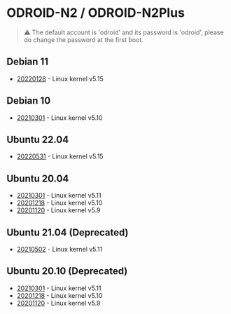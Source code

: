 # ODROID-N2 / ODROID-N2Plus

>:warning: The default account is 'odroid' and its password is 'odroid', please do change
the password at the first boot.

## Debian 11
* [20220128](https://bit.ly/33VQaKB) - Linux kernel v5.15

## Debian 10
* [20210301](https://bit.ly/3kzbWaR) - Linux kernel v5.10

## Ubuntu 22.04
* [20220531](https://bit.ly/3lYFvnP) - Linux kernel v5.15

## Ubuntu 20.04
* [20210301](https://bit.ly/3e2wFTr) - Linux kernel v5.11
* [20201218](https://bit.ly/34nVrHW) - Linux kernel v5.10
* [20201120](https://bit.ly/3nGq3LL) - Linux kernel v5.9

## Ubuntu 21.04 (Deprecated)
* [20210502](https://bit.ly/3h8AEiT) - Linux kernel v5.11

## Ubuntu 20.10 (Deprecated)
* [20210301](https://bit.ly/3kyO1rZ) - Linux kernel v5.11
* [20201218](https://bit.ly/3ancXzS) - Linux kernel v5.10
* [20201120](https://bit.ly/3ff4DTa) - Linux kernel v5.9
